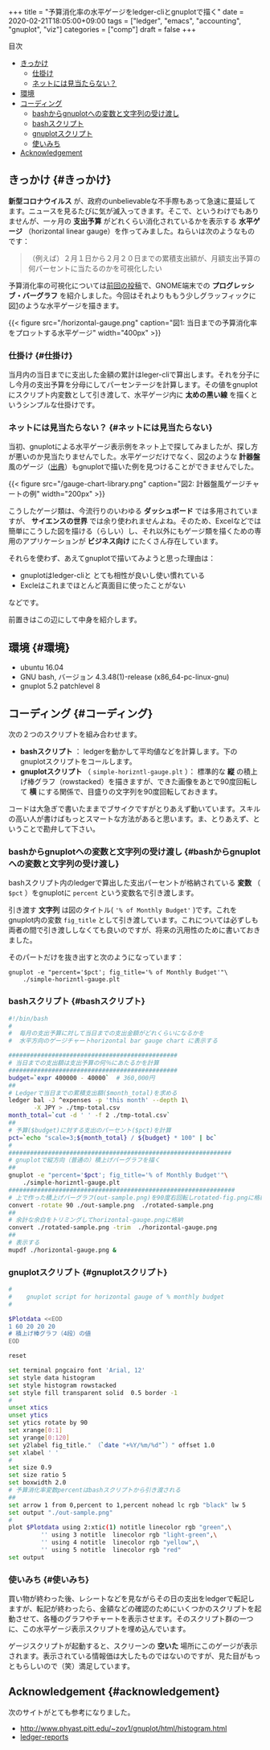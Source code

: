 +++
title = "予算消化率の水平ゲージをledger-cliとgnuplotで描く"
date = 2020-02-21T18:05:00+09:00
tags = ["ledger", "emacs", "accounting", "gnuplot", "viz"]
categories = ["comp"]
draft = false
+++

<div class="ox-hugo-toc toc">
<div></div>

<div class="heading">&#30446;&#27425;</div>

- [きっかけ](#きっかけ)
    - [仕掛け](#仕掛け)
    - [ネットには見当たらない？](#ネットには見当たらない)
- [環境](#環境)
- [コーディング](#コーディング)
    - [bashからgnuplotへの変数と文字列の受け渡し](#bashからgnuplotへの変数と文字列の受け渡し)
    - [bashスクリプト](#bashスクリプト)
    - [gnuplotスクリプト](#gnuplotスクリプト)
    - [使いみち](#使いみち)
- [Acknowledgement](#acknowledgement)

</div>
<!--endtoc-->



## きっかけ {#きっかけ}

**新型コロナウイルス** が、政府のunbelievableな不手際もあって急速に蔓延してます。ニュースを見るたびに気が滅入ってきます。そこで、というわけでもありませんが、一ヶ月の **支出予算** がどれくらい消化されているかを表示する **水平ゲージ** （horizontal linear gauge）を作ってみました。ねらいは次のようなものです：

> （例えば）２月１日から２月２０日までの累積支出額が、月額支出予算の何パーセントに当たるのかを可視化したい

予算消化率の可視化については[前回の投稿](http://org2-wp.kgt-yamy.tk/2020/01/31/post-892/)で、GNOME端末での **プログレッシブ・バーグラフ** を紹介しました。今回はそれよりももう少しグラッフィックに図[1](#orgbfe67b3)のような水平ゲージを描きます。

<a id="orgbfe67b3"></a>

{{< figure src="/horizontal-gauge.png" caption="&#22259;1:  当日までの予算消化率をプロットする水平ゲージ" width="400px" >}}


### 仕掛け {#仕掛け}

当月内の当日までに支出した金額の累計はleger-cliで算出します。それを分子にし今月の支出予算を分母にしてパーセンテージを計算します。その値をgnuplotにスクリプト内変数として引き渡して、水平ゲージ内に **太めの黒い線** を描くというシンプルな仕掛けです。


### ネットには見当たらない？ {#ネットには見当たらない}

当初、gnuplotによる水平ゲージ表示例をネット上で探してみましたが、探し方が悪いのか見当たりませんでした。水平ゲージだけでなく、図[2](#orgbb8a88a)のような **計器盤** 風のゲージ（[出典](https://angularscript.com/angular-gauge-chart-library/)）もgnuplotで描いた例を見つけることができませんでした。

<a id="orgbb8a88a"></a>

{{< figure src="/gauge-chart-library.png" caption="&#22259;2:  計器盤風ゲージチャートの例" width="200px" >}}

こうしたゲージ類は、今流行りのいわゆる **ダッシュボード** では多用されていますが、 **サイエンスの世界** では余り使われませんよね。そのため、Excelなどでは簡単にこうした図を描ける（らしい）し、それ以外にもゲージ類を描くための専用のアプリケーションが **ビジネス向け** にたくさん存在しています。

それらを使わず、あえてgnuplotで描いてみようと思った理由は：

-   gnuplotはledger-cliと とても相性が良いし使い慣れている
-   Excleはこれまでほとんど真面目に使ったことがない

などです。

前置きはこの辺にして中身を紹介します。


## 環境 {#環境}

-   ubuntu 16.04
-   GNU bash, バージョン 4.3.48(1)-release (x86\_64-pc-linux-gnu)
-   gnuplot 5.2 patchlevel 8


## コーディング {#コーディング}

次の２つのスクリプトを組み合わせます。

-   **bashスクリプト** ： ledgerを動かして平均値などを計算します。下のgnuplotスクリプトをコールします。
-   **gnuplotスクリプト** （ `simple-horizntl-gauge.plt` ）： 標準的な **縦** の積上げ棒グラフ（rowstacked）を描きますが、できた画像をあとで90度回転して **横** にする関係で、目盛りの文字列を90度回転しておきます。

コードは大急ぎで書いたままでブサイクですがとりあえず動いています。スキルの高い人が書けばもっとスマートな方法があると思います。ま、とりあえず、ということで勘弁して下さい。


### bashからgnuplotへの変数と文字列の受け渡し {#bashからgnuplotへの変数と文字列の受け渡し}

bashスクリプト内のledgerで算出した支出パーセントが格納されている **変数** （ `$pct` ）をgnuplotに `percent` という変数名で引き渡します。

引き渡す **文字列** は図のタイトル( `'% of Monthly Budget'` )です。これをgnuplot内の変数 `fig_title` として引き渡しています。これについては必ずしも両者の間で引き渡ししなくても良いのですが、将来の汎用性のために書いておきました。

そのパートだけを抜き出すと次のようになっています：

```nil
gnuplot -e "percent='$pct'; fig_title='% of Monthly Budget'"\
	./simple-horizntl-gauge.plt
```


### bashスクリプト {#bashスクリプト}

```bash
#!/bin/bash
#
#  毎月の支出予算に対して当日までの支出金額がどれくらいになるかを
#  水平方向のゲージチャートhorizontal bar gauge chart に表示する

###############################################
# 当日までの支出額は支出予算の何％にあたるかを計算
###############################################
budget=`expr 400000 - 40000`  # 360,000円
##
# Ledgerで当日までの累積支出額($month_total)を求める
ledger bal -J ^expenses -p 'this month' --depth 1\
       -X JPY > ./tmp-total.csv
month_total=`cut -d ' ' -f 2 ./tmp-total.csv`
##
# 予算($budget)に対する支出のパーセント($pct)を計算
pct=`echo "scale=3;${month_total} / ${budget} * 100" | bc`
#
##############################################################
# gnuplotで縦方向（普通の）積上げバーグラフを描く
##
gnuplot -e "percent='$pct'; fig_title='% of Monthly Budget'"\
	./simple-horizntl-gauge.plt
###############################################################
# 上で作った積上げバーグラフ(out-sample.png)を90度右回転しrotated-fig.pngに格納
convert -rotate 90 ./out-sample.png  ./rotated-sample.png
##
# 余計な余白をトリミングしてhorizontal-gauge.pngに格納
convert ./rotated-sample.png -trim  ./horizontal-gauge.png
##
# 表示する
mupdf ./horizontal-gauge.png &

```


### gnuplotスクリプト {#gnuplotスクリプト}

```bash
#
#    gnuplot script for horizontal gauge of % monthly budget
#

$Plotdata <<EOD
1 60 20 20 20
# 積上げ棒グラフ（4段）の値
EOD

reset

set terminal pngcairo font 'Arial, 12'
set style data histogram
set style histogram rowstacked
set style fill transparent solid  0.5 border -1
#
unset xtics
unset ytics
set ytics rotate by 90
set xrange[0:1]
set yrange[0:120]
set y2label fig_title." （`date "+%Y/%m/%d"`）" offset 1.0
set xlabel ' '
#
set size 0.9
set size ratio 5
set boxwidth 2.0
# 予算消化率変数percentはbashスクリプトから引き渡される
##
set arrow 1 from 0,percent to 1,percent nohead lc rgb "black" lw 5
set output "./out-sample.png"
#
plot $Plotdata using 2:xtic(1) notitle linecolor rgb "green",\
	     '' using 3 notitle  linecolor rgb "light-green",\
	     '' using 4 notitle  linecolor rgb "yellow",\
	     '' using 5 notitle  linecolor rgb "red"
set output
```


### 使いみち {#使いみち}

買い物が終わった後、レシートなどを見ながらその日の支出をledgerで転記しますが、転記が終わったら、金額などの確認のためにいくつかのスクリプトを起動させて、各種のグラフやチャートを表示させます。そのスクリプト群の一つに、この水平ゲージ表示スクリプトを埋め込んでいます。

ゲージスクリプトが起動すると、スクリーンの **空いた** 場所にこのゲージが表示されます。表示されている情報価は大したものではないのですが、見た目がもっともらしいので（笑）満足しています。


## Acknowledgement {#acknowledgement}

次のサイトがとても参考になりました。

-   <http://www.phyast.pitt.edu/~zov1/gnuplot/html/histogram.html>
-   [ledger-reports](https://github.com/cbdevnet/ledger-reports)